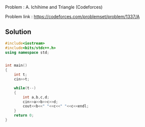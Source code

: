 
Problem : A. Ichihime and Triangle (Codeforces)

Problem link : https://codeforces.com/problemset/problem/1337/A

## Solution

```C++
#include<iostream>
#include<bits/stdc++.h>
using namespace std;


int main()
{
    int t;
    cin>>t;

    while(t--)
    {
        int a,b,c,d;
        cin>>a>>b>>c>>d;
        cout<<b<<" "<<c<<" "<<c<<endl;
    }
    return 0;
}

```
